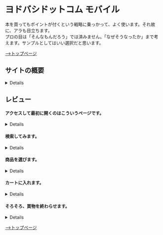 # ヨドバシドットコム モバイル
本を買ってもポイントが付くという戦略に乗っかって、よく使います。それ故に、アラも目立ちます。  
プロの目は「そんなもんだろう」では済みません。「なぜそうなったか」まで考えます。サンプルとしてはいい選択だと思います。

[-->トップページ](../README.md)

## サイトの概要
<details>
言うまでもないでしょうが、ヨドバシカメラ直営のWEBショッピングサイトです。  
ヨドバシで扱っている商品なら基本的に掲載されています。価格についてはドットコム価格になっていて、店頭とは一致しません。たまに店頭の方が高かったりした時は、店員に言ったら何とかしてくれたりします。

扱う商品の種類が多すぎて、ほとんどAmazon状態です。従って、商品を探すスキルが無いユーザーには厳しい場所です。目的をハッキリと意識して探さないといけません。それが店頭より難しいとすれば、WEBショップとして成立していないということです。  
どのショッピングサイトにも言えることではあります。

今回のレビューは、そのモバイル版（スマートフォン向け）です。
</details>

## レビュー
#### アクセスして最初に開くのはこういうページです。
<details>
![ホームページ](firstpage.jpg)

まず目に飛び込んでくるアプリの広告が邪魔ですね。アプリを使うと買物が便利になるというアピールですが、はっきり言ってアプリは不便です。数分でアンインストールしました。アピールに値するアプリを開発してほしいです。

ショッピングサイトにアクセスするユーザーにとって最も関心が高いのは商品です。検索バーが上部にあるのは当然です。スペースで区切るのも今や常識ですから、プレースホルダーに書かれていなくても困る人は少ないでしょう。  
誰でログインしているのか分かるように、すぐ下にアカウントを表示し、ついでにポイント数も見せる。以前に保留していた商品が無いか分かるように、カートを表示しておく。カートの数字に「0」と表示していれば満点合格です。

大きな問題があります。変な画像リンクがありますね。私はこの時、コミックスを買おうとしていました。専任オペレータによる設置相談については全く関心がありません。邪魔です。  
それならば、この画像リンクに意味があるのはどんな時か。大型家電を購入する動機を持つ人がアクセスしている時です。では、その人がこの画面でこの画像リンクを見る必要があるのか。いいえ。それは実際に大型家電の購入を検討し始めた時、つまり商品を閲覧する時です。そして、今はその時ではありません。

以前に関心を持った商品であれば、関心が続いている可能性があるので、最近チェックした商品のリストを配置するのは妥当です。しかし、なぜ1件だけ？　よく見ると「1/10」と表示されています。10件の候補があるようです。それなのに、あたかも1件しか無いかのように見えます。その理由は、おそらく横スクロールだと思われる表示エリアの、続きがある方向に、何も見えないことです。隠れていてよく分からないけど何かがあるようだ、という見え方をしていないと、あまり注意深くないユーザーは横スクロールを見落とします。  
ヨドバシでネットショッピングするようなユーザーは、みんなリテラシーの高い注意深い人ばかりであり、それ以外のユーザーが困惑しようと、販売機会を逸しようと、別に構わない。それがヨドバシカメラの姿勢だということでしょうか。デザインからはそう読み取れます。
</details>

#### 検索してみます。
<details>
![検索結果](search.jpg)

「q.e.」まで打ち込んだらバーに表示されている候補が現れたので、それをタップしました。合格です。  
件数と条件指定の方法が狭い領域に無理なく表示されています。並べ替えることもできて、並び順の候補も妥当です。  
なのに、気を利かせて関連商品まで見せています、というアピールなのでしょうが、余計なことです。最新刊を探している人以外には無用です。関連商品は実際に開いた商品のページに載っていれば十分です。そして最新刊がほしい人には発売日が最大の関心事です。それが出ていない。  
最新刊がほしい人にしか必要ない情報を表示していながら、最新刊がほしい人なら見たい情報を表示していない。何がしたいのか分かりません。
</details>

#### 商品を選びます。
<details>
![商品ページ](select.jpg)

まだ発売日を見せてくれません。ユーザーが全員、正確にコミックスの巻数を記憶していると思っているのでしょうが、私には無理です。  
タイトル、著者、表示画像のセットは今時の常識です。レビューをこの場所に書く理由は不明です。買わない動機にはなり得ても、買う動機にはなりにくい情報です。ユーザーが知りたいのはこういうことではないでしょうか。
- どういう趣味の人に受けているのか
- どのくらい流行っているのか

どちらも購買履歴のビッグデータから導出できます。素人のレビューに頼っておけば、企業努力が不要になると思っているなら、大間違いです。購買意欲を高めるための努力しないなら、他に何を努力するというのでしょうか。
</details>

#### カートに入れます。
<details>
![カートに入れる](cartin.jpg)

フィードバックは良さそうです。
- カートに追加というアクションに対して「追加しました」というメッセージ
- 何をカートに入れたのかを明示
- 結果としてカートの状態がどうなったのかを明示

一段飛ばして、関連商品の表示もここに関しては問題ありません。明らかにユーザーの関心に基づいたレコメンデーションです。ただし、ヨドバシの商品には紙本と電子本があります。この表示では、レコメンドがどちらの種類なのか分からないため、希望と違う種類のまま「カートに入れる」をタップする可能性があります。カートに入れた商品と同じ種類をレコメンドしているはずだと信じるならば、多くの場合は問題にならないでしょう。

飛ばした段に戻ります。  
ここは主に「ショッピングを続ける」と「購入手続きに進む」の選択を迫っています。商品を増やすか、このまま決済するかという選択です。最大の問題が、ショッピングを続ける場合の機能デザインです。

「ショッピングを続ける」をタップすると、なんと、カートに入れた商品のページの戻ります。ブラウザーのbackと同じです。そのページを改めて見てみましょう。
![商品ページ](select.jpg)

ショッピングを続けることを選択したユーザーのネクスト・アクションは何でしょうか。次のいずれでもないことは明らかです。
- 同じ商品の別フォーマットを探す
- 同じ商品の無料サンプルを読む
- 同じ商品をお気に入りに登録する
- 同じ商品の在庫がある店舗を探す

一つだけ、関連商品を探すというアクションは妥当です。それならば、関連商品の表示が先頭に来るべきです。この画面遷移は完全に間違いです。

ショッピングを続けるユーザーの二つめの妥当なアクションは、全く無関係な別の商品を探すことです。上の画面のどこから商品を探せるでしょうか。答えは、スクリーンショットで微妙に切れてしまっている左上の「トップ」というリンクをタップすることです。そうするとトップページが表示され、検索バーが使えます。これもあり得ないデザインです。

どうやら、ヨドバシカメラとしては一点カートに追加したら即座に決済してほしいようです。それにしては、決済し忘れた商品があった時に備えてトップページにカートの表示があります。やはり関西人は商魂逞しいということでしょうか。客とは決済額の数字に過ぎず、買物を、商品を、ヨドバシカメラとの付き合いを楽しむ人間だとは思っていないのでしょうか。
</details>

#### そろそろ、買物を終わらせます。
<details>
![確定カート上](cart_upper.jpg) ![確定カート下](cart_lower.jpg)

画面上部には、決済を試みるユーザーが最も関心を持つはずの金額が表示されていて、ポイント還元数も明示されていて、問題無さそうです。さりげなく送料無料もアピールしています。その後が色々と問題です。

##### 受取方法の選択
<details>
金額を確認させると、次に受取方法の選択を迫ってきます。親切のつもりなのだと思いますが、気持ちがデザインに反映できていません。情報の構造はこうなっています。
- 配達で受け取る
  - ポイントの使い方を選ぶ
- 店舗で受け取る
  - 店舗を選ぶ

配達の場合はオンライン決済です。ポイントの消費は決済時点で行われるため、必然的にこの後に続く決済画面でポイント消費数を確定させます。店舗の場合は店舗で決済になるため、ここでポイントについて決定すべき事はありません。  
配達の場合は家に商品が届くため、決済さえすれば終わりです。店舗の場合には店頭に在庫を準備する必要があるため、店舗を選ぶという手続きが必要です。  
この構造自体は妥当ですが、画面のデザインが問題です。二つの関心事を同じ画面で処理させようとするとどんな混乱が起きるか、良い反面教師となっています。

この画面でユーザーが求めているのは、カートをコミットすることです。黙って購入画面へ進めばいいんです。現時点でという注釈付きですが、どうせ送料無料です。配達でも店舗でも決済額は同じです。商品の引き渡し方法は、ここで決めることではありません。

表示エリアのテーマは「受取方法」だと言っています。それにしてはメッセージに違和感があります。
- 配達で受け取りたい方
- 店舗でも受け取ることができます

一貫性がありません。しかも、配達と店舗のメッセージに対する表示面積の割合があまりにも違います。その面積比の違いを生み出している最大の原因はポイント残高の表示ですが、店舗受取のユーザーにとってそれほど重要ではありません。なぜなら、ヨドバシ自らが「配達の場合だけポイントを気にしてくれ」と言っているのだから。いかにも「ぜひ配達を選んでくれ！　どうしてもと言うなら店舗でも構わないが」と言いたげです。

なにせ、ポイント残高はとっくに知っているんです。今も、ページの左上にずっと出ています。モザイクをかけていますが、黄色い文字が分かるでしょう。デザインを犠牲にしてまで、わざわざ二重に出してくれなくていいんです。消しましょう。

実は、店舗でも受け取ることができますの部分をタップすると、店舗選択画面へ遷移するためのボタンが現れます。それを最初から表示していないのも、店舗受取を選んでほしくないという意図を感じます。

配達のエリアにポイントの表示は要らない。店舗のエリアには最初からボタンを表示する。それだけでも大きな改善です。
</details>

##### カートの商品
<details>
画面の下部には、商品のリストが出ています。追加する度に商品は確認していますが、ここでの目的は最終確認です。意図した商品が、意図した数で入っているか。この画面の目的はカートのコミットです。リストの内容で決済することになるので、意識の高いユーザーはこの瞬間に最も慎重になります。ここにも問題があります。画像が遠いですが再掲はしません。
</details>

</details>


[-->トップページ](../README.md)

